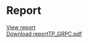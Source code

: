 # Report

[View report](https://docs.google.com/viewer?url=https://github.com/el-moudni-hicham/grpc-demo/files/11084007/TP_GRPC.pdf)
<br/>
[Download report](https://github.com/el-moudni-hicham/grpc-demo/files/11084007/TP_GRPC.pdf)[TP_GRPC.pdf](https://github.com/el-moudni-hicham/grpc-demo/files/11084007/TP_GRPC.pdf)

